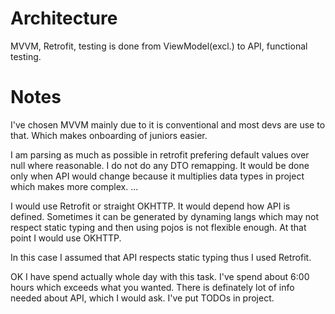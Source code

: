 # Architecture
MVVM, Retrofit, testing is done from ViewModel(excl.) to API, functional testing.


# Notes
I've chosen MVVM mainly due to it is conventional and most devs are use to that. Which makes onboarding of juniors
easier.

I am parsing as much as possible in retrofit prefering default values over null where reasonable.
I do not do any DTO remapping. It would be done only when API would change because it multiplies data types in
project which makes more complex.
...

I would use Retrofit or straight OKHTTP. It would depend how API is defined. Sometimes it can be generated by dynaming
langs which may not respect static typing and then using pojos is not flexible enough. At that point I would use
OKHTTP.

In this case I assumed that API respects static typing thus I used Retrofit.

OK I have spend actually whole day with this task. I've spend about 6:00 hours which exceeds what you wanted.
There is definately lot of info needed about API, which I would ask. I've put TODOs in project.
